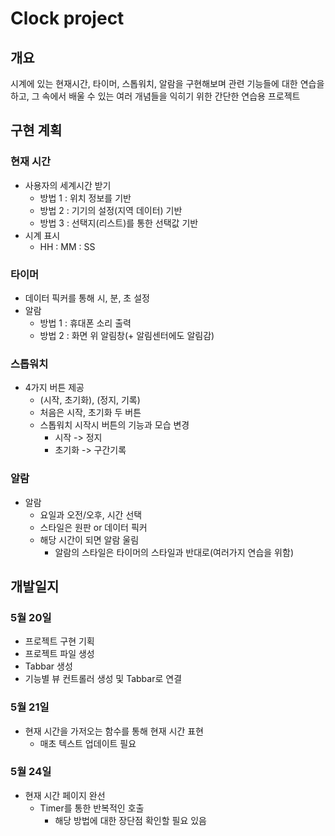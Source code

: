 # Clock project
## 개요
시계에 있는 현재시간, 타이머, 스톱워치, 알람을 구현해보며 관련 기능들에 대한 연습을 하고, 그 속에서 배울 수 있는 여러 개념들을 익히기 위한 간단한 연습용 프로젝트

## 구현 계획
### 현재 시간
- 사용자의 세계시간 받기
  - 방법 1 : 위치 정보를 기반
  - 방법 2 : 기기의 설정(지역 데이터) 기반
  - 방법 3 : 선택지(리스트)를 통한 선택값 기반
- 시계 표시
  - HH : MM : SS
### 타이머
- 데이터 픽커를 통해 시, 분, 초 설정
- 알람
  - 방법 1 : 휴대폰 소리 출력
  - 방법 2 : 화면 위 알림창(+ 알림센터에도 알림감)
### 스톱워치
- 4가지 버튼 제공
  - (시작, 초기화), (정지, 기록)
  - 처음은 시작, 초기화 두 버튼
  - 스톱워치 시작시 버튼의 기능과 모습 변경
    -  시작 -> 정지
    -  초기화 -> 구간기록
### 알람
- 알람
  - 요일과 오전/오후, 시간 선택
  - 스타일은 원판 or 데이터 픽커
  - 해당 시간이 되면 알람 울림
    - 알람의 스타일은 타이머의 스타일과 반대로(여러가지 연습을 위함)
  
## 개발일지
### 5월 20일
- 프로젝트 구현 기획
- 프로젝트 파일 생성
- Tabbar 생성
- 기능별 뷰 컨트롤러 생성 및 Tabbar로 연결

### 5월 21일
- 현재 시간을 가저오는 함수를 통해 현재 시간 표현
    - 매초 텍스트 업데이트 필요
### 5월 24일
- 현재 시간 페이지 완선  
    - Timer를 통한 반복적인 호출
        - 해당 방법에 대한 장단점 확인할 필요 있음

